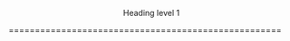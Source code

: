<p style = "text-align: center;">Heading level 1</p>
====================================================
